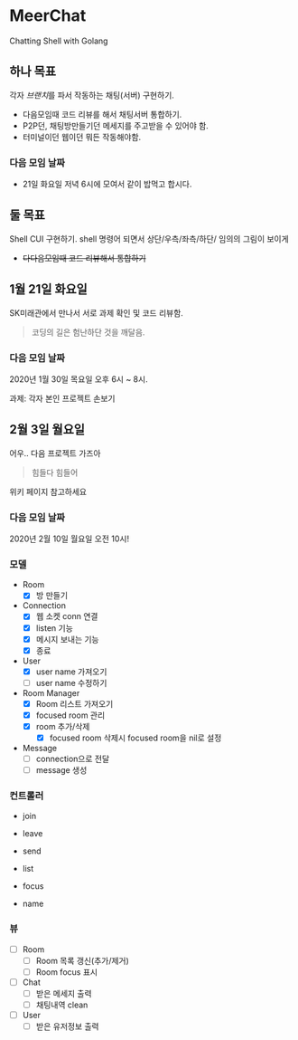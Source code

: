# MeerChat

Chatting Shell with Golang

## 하나 목표

각자 *브랜치*를 파서 작동하는 채팅(서버) 구현하기.

- 다음모임때 코드 리뷰를 해서 채팅서버 통합하기.
- P2P던, 채팅방만들기던 메세지를 주고받을 수 있어야 함.
- 터미널이던 웹이던 뭐든 작동해야함.

### 다음 모임 날짜

- 21일 화요일 저녁 6시에 모여서 같이 밥먹고 합시다.

## 둘 목표

Shell CUI 구현하기. shell 명령어 되면서 상단/우측/좌측/하단/ 임의의 그림이 보이게

- <del>다다음모임때 코드 리뷰해서 통합하기</del>

## 1월 21일 화요일

SK미래관에서 만나서 서로 과제 확인 및 코드 리뷰함.

> 코딩의 길은 험난하단 것을 깨달음.

### 다음 모임 날짜

2020년 1월 30일 목요일 오후 6시 ~ 8시.

과제: 각자 본인 프로젝트 손보기

## 2월 3일 월요일

어우.. 다음 프로젝트 가즈아

> 힘들다 힘들어

위키 페이지 참고하세요

### 다음 모임 날짜

2020년 2월 10일 월요일 오전 10시!


### 모델
- Room
    -[x] 방 만들기
    
- Connection
    -[x] 웹 소켓 conn 연결
    -[x] listen 기능
    -[x] 메시지 보내는 기능
    -[x] 종료
    
- User
    -[x] user name 가져오기
    -[ ] user name 수정하기
    
- Room Manager
    -[x] Room 리스트 가져오기
    -[x] focused room 관리
    -[x] room 추가/삭제
        -[x] focused room 삭제시 focused room을 nil로 설정
    
- Message
    -[ ] connection으로 전달
    -[ ] message 생성
    
### 컨트롤러
- join

- leave

- send

- list

- focus

- name

### 뷰
- [ ] Room
    - [ ] Room 목록 갱신(추가/제거)
    - [ ] Room focus 표시
- [ ] Chat
    - [ ] 받은 메세지 출력
    - [ ] 채팅내역 clean
- [ ] User
    - [ ] 받은 유저정보 출력